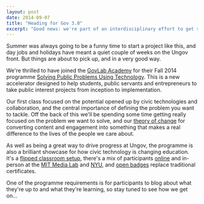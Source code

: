 ```yaml
---
layout: post
date: 2014-09-07
title: "Heading for Gov 3.0"
excerpt: "Good news: we're part of an interdisciplinary effort to get sh*t done."
---
```


Summer was always going to be a funny time to start a project like this, and day jobs and holidays have meant a quiet couple of weeks on the Ungov front. But things are about to pick up, and in a very good way.

We're thrilled to have joined the [GovLab Academy](https://twitter.com/thegovlab) for their Fall 2014 programme [Solving Public Problems Using Technology](http://thegovlab.org/the-govlab-academys-new-course-can-help-you-solve-problems-that-matter/). This is a new accelerator designed to help students, public servants and entrepreneurs to take public interest projects from inception to implementation.

Our first class focused on the potential opened up by civic technologies and collaboration, and the central importance of defining the problem you want to tackle. Off the back of this we'll be spending some time getting really focused on the problem we want to solve, and our [theory of change](http://en.wikipedia.org/wiki/Theory_of_change) for converting content and engagement into something that makes a real difference to the lives of the people we care about.

As well as being a great way to drive progress at Ungov, the programme is also a brilliant showcase for how civic technology is changing education. It's a [flipped classroom setup](http://en.wikipedia.org/wiki/Flipped_classroom), there's a mix of participants [online](https://unhangout.media.mit.edu/how-to-unhangout/) and in-person at the [MIT Media Lab](http://www.media.mit.edu/) and [NYU](http://www.nyu.edu/), and [open badges](http://www.macfound.org/programs/digital-badges/) replace traditional certificates.

One of the programme requirements is for participants to blog about what they're up to and what they're learning, so stay tuned to see how we get on…
